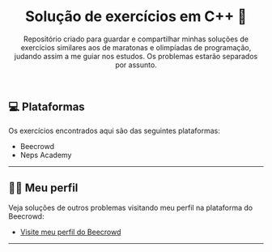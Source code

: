 <h1 align="center">Solução de exercícios em C++ 🔢</h1>

<p align="center">
Repositório criado para guardar e compartilhar minhas soluções de exercícios similares aos de maratonas e olimpíadas de programação, judando assim a me guiar nos estudos. Os problemas estarão separados por assunto.<br/>
</p>

<br>

## 💻 Plataformas

Os exercícios encontrados aqui são das seguintes plataformas:

- Beecrowd
- Neps Academy

---
## 👩🏻 Meu perfil

Veja soluções de outros problemas visitando meu perfil na plataforma do Beecrowd:
- [Visite meu perfil do Beecrowd](https://www.beecrowd.com.br/judge/pt/profile/565781)
---
